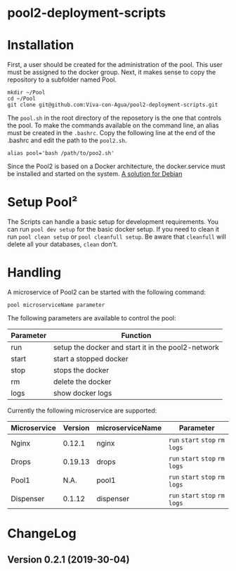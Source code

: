 # pool2-deployment-scripts

Installation
============

First, a user should be created for the administration of the pool. This user must be assigned to the docker group.
Next, it makes sense to copy the repository to a subfolder named Pool.

```
mkdir ~/Pool
cd ~/Pool
git clone git@github.com:Viva-con-Agua/pool2-deployment-scripts.git
```
The `pool.sh` in the root directory of the reposetory is the one that controls the pool.
To make the commands available on the command line, an alias must be created in the `.bashrc`.
Copy the following line at the end of the .bashrc and edit the path to the `pool2.sh`.

```
alias pool='bash /path/to/poo2.sh'
```

Since the Pool2 is based on a Docker architecture, the docker.service must be installed and started on the system. [A solution for Debian](https://docs.docker.com/engine/installation/linux/docker-ce/debian/)

Setup Pool²
===========

The Scripts can handle a basic setup for development requirements. You can run `pool dev setup` for the basic docker setup.
If you need to clean it run `pool clean setup` or `pool cleanfull setup`. Be aware that `cleanfull` will delete all your databases, `clean` don't.



Handling
========

A microservice of Pool2 can be started with the following command:
```
pool microserviceName parameter
```
The following parameters are available to control the pool:

Parameter | Function
--- | ---
run | setup the docker and start it in the pool2-network
start | start a stopped docker
stop | stops the docker
rm | delete the docker
logs | show docker logs


Currently the following microservice are supported:

Microservice | Version | microserviceName | Parameter
--- | --- | --- | ---
Nginx | 0.12.1 | nginx | `run` `start` `stop` `rm` `logs`
Drops | 0.19.13 | drops | `run` `start` `stop` `rm` `logs`
Pool1 | N.A. 	| pool1 | `run` `start` `stop` `rm` `logs`
Dispenser | 0.1.12 | dispenser | `run` `start` `stop` `rm` `logs`

ChangeLog
=========

## Version 0.2.1 (2019-30-04)


